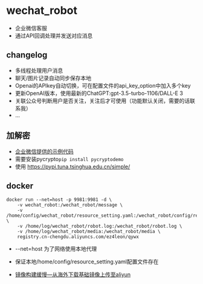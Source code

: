 # wechat_robot
- 企业微信客服
- 通过API回调处理并发送对应消息

## changelog
- 多线程处理用户消息
- 聊天/图片记录自动同步保存本地
- Openai的APIkey自动切换，可在配置文件的api_key_option中加入多个key
- 更新OpenAI版本，使用最新的ChatGPT:gpt-3.5-turbo-1106/DALL-E 3
- 关联公众号判断用户是否关注，关注后才可使用（功能默认关闭，需要的话联系我）
- ...

## 加解密
- [企业微信提供的示例代码](https://github.com/sbzhu/weworkapi_python)
- 需要安装pycrypto`pip install pycryptodemo`
- 使用 https://pypi.tuna.tsinghua.edu.cn/simple/

## docker
```
docker run --net=host -p 9981:9981 -d \
    -v wechat_robot:/wechat_robot/message \
    -v /home/config/wechat_robot/resource_setting.yaml:/wechat_robot/config/resource_setting.yaml \
    -v /home/log/wechat_robot/robot.log:/wechat_robot/robot.log \
    -v /home/log/wechat_robot/media:/wechat_robot/media \
    registry.cn-chengdu.aliyuncs.com/ez4leon/qywx
```
- --net=host 为了网络使用本地代理
- 保证本地/home/config/resource_setting.yaml配置文件存在

- [镜像构建缓慢—从海外下载基础镜像上传至aliyun](https://help.aliyun.com/document_detail/202437.html?spm=5176.smartservice_service_robot_chat_new.0.0.59d3709a3Qh6uB)
